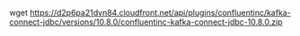 
wget https://d2p6pa21dvn84.cloudfront.net/api/plugins/confluentinc/kafka-connect-jdbc/versions/10.8.0/confluentinc-kafka-connect-jdbc-10.8.0.zip
